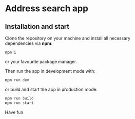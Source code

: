 # Address search app

## Installation and start

Clone the repository on your machine and install all necessary dependencies via **npm**:

```bash
npm i
```

or your favourite package manager.

Then run the app in development mode with:

```bash
npm run dev
```

or build and start the app in production mode:

```bash
npm run build
npm run start
```

Have fun
